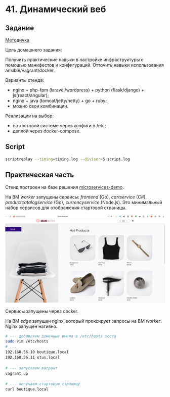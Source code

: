 # 41. Динамический веб

## Задание

[Методичка](https://docs.google.com/document/d/1Q5Hqwq8dqsdRSDWA_bQKc1GsCx4wxi1c/edit)

Цель домашнего задания:

Получить практические навыки в настройке инфраструктуры с помощью манифестов и конфигураций.
Отточить навыки использования ansible/vagrant/docker.

Варианты стенда:
* nginx + php-fpm (laravel/wordpress) + python (flask/django) + js(react/angular);
* nginx + java (tomcat/jetty/netty) + go + ruby;
* можно свои комбинации.

Реализации на выбор:
* на хостовой системе через конфиги в /etc;
* деплой через docker-compose.

## Script

```bash
scriptreplay --timing=timing.log --divisor=5 script.log
```

## Практическая часть

Стенд построен на базе решения [microservices-demo](https://github.com/GoogleCloudPlatform/microservices-demo/tree/main).

На ВМ *worker* запущены сервисы: *frontend* (Go), *cartservice* (C#), *productcatalogservice* (Go), *currencyservice* (Node.js).
Это минимальный набор сервисов для отображения стартовой страницы.

![Стартовая страница Boutique.Online](./homepage.png)

Сервисы запущены через docker.

На ВМ *edge* запущен nginx, который проксирует запросы на ВМ *worker*. Nginx запущен нативно.

```bash
# --- добавляем доменные имена в /etc/hosts хоста
sudo vim /etc/hosts
# ...
192.168.56.10 boutique.local
192.168.56.11 otus.local

# --- запускаем вагрант 
vagrant up

# --- получаем стартовую страницу
curl boutique.local
```
